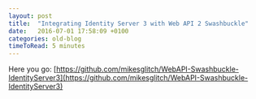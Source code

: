 ```yaml
---
layout: post
title:  "Integrating Identity Server 3 with Web API 2 Swashbuckle"
date:   2016-07-01 17:58:09 +0100
categories: old-blog
timeToRead: 5 minutes
---
```

Here you go:  [https://github.com/mikesglitch/WebAPI-Swashbuckle-IdentityServer3](https://github.com/mikesglitch/WebAPI-Swashbuckle-IdentityServer3)

